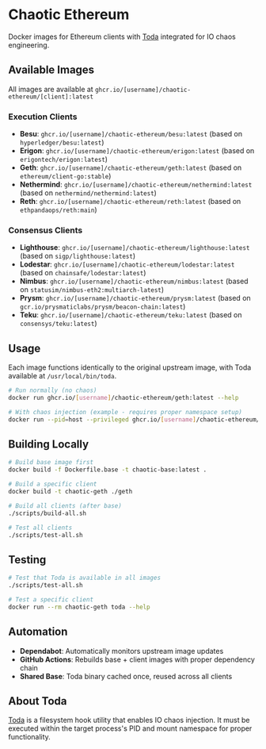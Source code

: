 # Chaotic Ethereum

Docker images for Ethereum clients with [Toda](https://github.com/chaos-mesh/toda) integrated for IO chaos engineering.

## Available Images

All images are available at `ghcr.io/[username]/chaotic-ethereum/[client]:latest`

### Execution Clients
- **Besu**: `ghcr.io/[username]/chaotic-ethereum/besu:latest` (based on `hyperledger/besu:latest`)
- **Erigon**: `ghcr.io/[username]/chaotic-ethereum/erigon:latest` (based on `erigontech/erigon:latest`)
- **Geth**: `ghcr.io/[username]/chaotic-ethereum/geth:latest` (based on `ethereum/client-go:stable`)
- **Nethermind**: `ghcr.io/[username]/chaotic-ethereum/nethermind:latest` (based on `nethermind/nethermind:latest`)
- **Reth**: `ghcr.io/[username]/chaotic-ethereum/reth:latest` (based on `ethpandaops/reth:main`)

### Consensus Clients
- **Lighthouse**: `ghcr.io/[username]/chaotic-ethereum/lighthouse:latest` (based on `sigp/lighthouse:latest`)
- **Lodestar**: `ghcr.io/[username]/chaotic-ethereum/lodestar:latest` (based on `chainsafe/lodestar:latest`)
- **Nimbus**: `ghcr.io/[username]/chaotic-ethereum/nimbus:latest` (based on `statusim/nimbus-eth2:multiarch-latest`)
- **Prysm**: `ghcr.io/[username]/chaotic-ethereum/prysm:latest` (based on `gcr.io/prysmaticlabs/prysm/beacon-chain:latest`)
- **Teku**: `ghcr.io/[username]/chaotic-ethereum/teku:latest` (based on `consensys/teku:latest`)

## Usage

Each image functions identically to the original upstream image, with Toda available at `/usr/local/bin/toda`.

```bash
# Run normally (no chaos)
docker run ghcr.io/[username]/chaotic-ethereum/geth:latest --help

# With chaos injection (example - requires proper namespace setup)
docker run --pid=host --privileged ghcr.io/[username]/chaotic-ethereum/geth:latest
```

## Building Locally

```bash
# Build base image first
docker build -f Dockerfile.base -t chaotic-base:latest .

# Build a specific client
docker build -t chaotic-geth ./geth

# Build all clients (after base)
./scripts/build-all.sh

# Test all clients
./scripts/test-all.sh
```

## Testing

```bash
# Test that Toda is available in all images
./scripts/test-all.sh

# Test a specific client
docker run --rm chaotic-geth toda --help
```

## Automation

- **Dependabot**: Automatically monitors upstream image updates
- **GitHub Actions**: Rebuilds base + client images with proper dependency chain
- **Shared Base**: Toda binary cached once, reused across all clients

## About Toda

[Toda](https://github.com/chaos-mesh/toda) is a filesystem hook utility that enables IO chaos injection. It must be executed within the target process's PID and mount namespace for proper functionality.